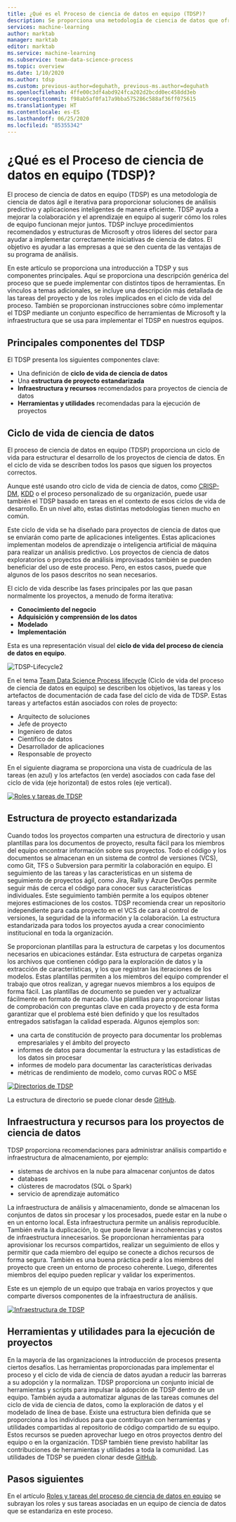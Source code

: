 ```yaml
---
title: ¿Qué es el Proceso de ciencia de datos en equipo (TDSP)?
description: Se proporciona una metodología de ciencia de datos que ofrece soluciones de análisis predictivo y aplicaciones inteligentes.
services: machine-learning
author: marktab
manager: marktab
editor: marktab
ms.service: machine-learning
ms.subservice: team-data-science-process
ms.topic: overview
ms.date: 1/10/2020
ms.author: tdsp
ms.custom: previous-author=deguhath, previous-ms.author=deguhath
ms.openlocfilehash: 4ffe00c3df4abd924fca202d2bcdd0ec458dd3eb
ms.sourcegitcommit: f98ab5af0fa17a9bba575286c588af36ff075615
ms.translationtype: HT
ms.contentlocale: es-ES
ms.lasthandoff: 06/25/2020
ms.locfileid: "85355342"
---
```

# <a name="what-is-the-team-data-science-process"></a>¿Qué es el Proceso de ciencia de datos en equipo (TDSP)?

El proceso de ciencia de datos en equipo (TDSP) es una metodología de ciencia de datos ágil e iterativa para proporcionar soluciones de análisis predictivo y aplicaciones inteligentes de manera eficiente. TDSP ayuda a mejorar la colaboración y el aprendizaje en equipo al sugerir cómo los roles de equipo funcionan mejor juntos. TDSP incluye procedimientos recomendados y estructuras de Microsoft y otros líderes del sector para ayudar a implementar correctamente iniciativas de ciencia de datos. El objetivo es ayudar a las empresas a que se den cuenta de las ventajas de su programa de análisis.

En este artículo se proporciona una introducción a TDSP y sus componentes principales. Aquí se proporciona una descripción genérica del proceso que se puede implementar con distintos tipos de herramientas. En vínculos a temas adicionales, se incluye una descripción más detallada de las tareas del proyecto y de los roles implicados en el ciclo de vida del proceso. También se proporcionan instrucciones sobre cómo implementar el TDSP mediante un conjunto específico de herramientas de Microsoft y la infraestructura que se usa para implementar el TDSP en nuestros equipos.

## <a name="key-components-of-the-tdsp"></a>Principales componentes del TDSP

El TDSP presenta los siguientes componentes clave:

- Una definición de **ciclo de vida de ciencia de datos**
- Una **estructura de proyecto estandarizada**
- **Infraestructura y recursos** recomendados para proyectos de ciencia de datos
- **Herramientas y utilidades** recomendadas para la ejecución de proyectos


## <a name="data-science-lifecycle"></a>Ciclo de vida de ciencia de datos

El proceso de ciencia de datos en equipo (TDSP) proporciona un ciclo de vida para estructurar el desarrollo de los proyectos de ciencia de datos. En el ciclo de vida se describen todos los pasos que siguen los proyectos correctos.

Aunque esté usando otro ciclo de vida de ciencia de datos, como [CRISP-DM](https://wikipedia.org/wiki/Cross_Industry_Standard_Process_for_Data_Mining), [KDD](https://wikipedia.org/wiki/Data_mining#Process) o el proceso personalizado de su organización, puede usar también el TDSP basado en tareas en el contexto de esos ciclos de vida de desarrollo. En un nivel alto, estas distintas metodologías tienen mucho en común. 

Este ciclo de vida se ha diseñado para proyectos de ciencia de datos que se enviarán como parte de aplicaciones inteligentes. Estas aplicaciones implementan modelos de aprendizaje o inteligencia artificial de máquina para realizar un análisis predictivo. Los proyectos de ciencia de datos exploratorios o proyectos de análisis improvisados también se pueden beneficiar del uso de este proceso. Pero, en estos casos, puede que algunos de los pasos descritos no sean necesarios.    

El ciclo de vida describe las fases principales por las que pasan normalmente los proyectos, a menudo de forma iterativa:

* **Conocimiento del negocio**
* **Adquisición y comprensión de los datos**
* **Modelado**
* **Implementación**

Esta es una representación visual del **ciclo de vida del proceso de ciencia de datos en equipo**. 

![TDSP-Lifecycle2](./media/overview/tdsp-lifecycle2.png) 

En el tema [Team Data Science Process lifecycle](lifecycle.md) (Ciclo de vida del proceso de ciencia de datos en equipo) se describen los objetivos, las tareas y los artefactos de documentación de cada fase del ciclo de vida de TDSP. Estas tareas y artefactos están asociados con roles de proyecto:

- Arquitecto de soluciones
- Jefe de proyecto
- Ingeniero de datos
- Científico de datos
- Desarrollador de aplicaciones
- Responsable de proyecto 

En el siguiente diagrama se proporciona una vista de cuadrícula de las tareas (en azul) y los artefactos (en verde) asociados con cada fase del ciclo de vida (eje horizontal) de estos roles (eje vertical). 

[![Roles y tareas de TDSP](./media/overview/tdsp-tasks-by-roles.png)](./media/overview/tdsp-tasks-by-roles.png#lightbox)

## <a name="standardized-project-structure"></a>Estructura de proyecto estandarizada

Cuando todos los proyectos comparten una estructura de directorio y usan plantillas para los documentos de proyecto, resulta fácil para los miembros del equipo encontrar información sobre sus proyectos. Todo el código y los documentos se almacenan en un sistema de control de versiones (VCS), como Git, TFS o Subversion para permitir la colaboración en equipo. El seguimiento de las tareas y las características en un sistema de seguimiento de proyectos ágil, como Jira, Rally y Azure DevOps permite seguir más de cerca el código para conocer sus características individuales. Este seguimiento también permite a los equipos obtener mejores estimaciones de los costos. TDSP recomienda crear un repositorio independiente para cada proyecto en el VCS de cara al control de versiones, la seguridad de la información y la colaboración. La estructura estandarizada para todos los proyectos ayuda a crear conocimiento institucional en toda la organización.

Se proporcionan plantillas para la estructura de carpetas y los documentos necesarios en ubicaciones estándar. Esta estructura de carpetas organiza los archivos que contienen código para la exploración de datos y la extracción de características, y los que registran las iteraciones de los modelos. Estas plantillas permiten a los miembros del equipo comprender el trabajo que otros realizan, y agregar nuevos miembros a los equipos de forma fácil. Las plantillas de documento se pueden ver y actualizar fácilmente en formato de marcado. Use plantillas para proporcionar listas de comprobación con preguntas clave en cada proyecto y de esta forma garantizar que el problema esté bien definido y que los resultados entregados satisfagan la calidad esperada. Algunos ejemplos son:

- una carta de constitución de proyecto para documentar los problemas empresariales y el ámbito del proyecto
- informes de datos para documentar la estructura y las estadísticas de los datos sin procesar
- informes de modelo para documentar las características derivadas
- métricas de rendimiento de modelo, como curvas ROC o MSE


[![Directorios de TDSP](./media/overview/tdsp-dir-structure.png)](./media/overview/tdsp-dir-structure.png#lightbox)

La estructura de directorio se puede clonar desde [GitHub](https://github.com/Azure/Azure-TDSP-ProjectTemplate).

## <a name="infrastructure-and-resources-for-data-science-projects"></a>Infraestructura y recursos para los proyectos de ciencia de datos  

TDSP proporciona recomendaciones para administrar análisis compartido e infraestructura de almacenamiento, por ejemplo:

- sistemas de archivos en la nube para almacenar conjuntos de datos 
- databases
- clústeres de macrodatos (SQL o Spark) 
- servicio de aprendizaje automático 

La infraestructura de análisis y almacenamiento, donde se almacenan los conjuntos de datos sin procesar y los procesados, puede estar en la nube o en un entorno local. Esta infraestructura permite un análisis reproducible. También evita la duplicación, lo que puede llevar a incoherencias y costos de infraestructura innecesarios. Se proporcionan herramientas para aprovisionar los recursos compartidos, realizar un seguimiento de ellos y permitir que cada miembro del equipo se conecte a dichos recursos de forma segura. También es una buena práctica pedir a los miembros del proyecto que creen un entorno de proceso coherente. Luego, diferentes miembros del equipo pueden replicar y validar los experimentos.

Este es un ejemplo de un equipo que trabaja en varios proyectos y que comparte diversos componentes de la infraestructura de análisis.

[![Infraestructura de TDSP](./media/overview/tdsp-analytics-infra.png)](./media/overview/tdsp-analytics-infra.png#lightbox) 


## <a name="tools-and-utilities-for-project-execution"></a>Herramientas y utilidades para la ejecución de proyectos

En la mayoría de las organizaciones la introducción de procesos presenta ciertos desafíos. Las herramientas proporcionadas para implementar el proceso y el ciclo de vida de ciencia de datos ayudan a reducir las barreras a su adopción y la normalizan. TDSP proporciona un conjunto inicial de herramientas y scripts para impulsar la adopción de TDSP dentro de un equipo. También ayuda a automatizar algunas de las tareas comunes del ciclo de vida de ciencia de datos, como la exploración de datos y el modelado de línea de base. Existe una estructura bien definida que se proporciona a los individuos para que contribuyan con herramientas y utilidades compartidas al repositorio de código compartido de su equipo. Estos recursos se pueden aprovechar luego en otros proyectos dentro del equipo o en la organización. TDSP también tiene previsto habilitar las contribuciones de herramientas y utilidades a toda la comunidad. Las utilidades de TDSP se pueden clonar desde [GitHub](https://github.com/Azure/Azure-TDSP-Utilities).


## <a name="next-steps"></a>Pasos siguientes

En el artículo [Roles y tareas del proceso de ciencia de datos en equipo](https://github.com/Azure/Microsoft-TDSP/blob/master/Docs/roles-tasks.md) se subrayan los roles y sus tareas asociadas en un equipo de ciencia de datos que se estandariza en este proceso. 
